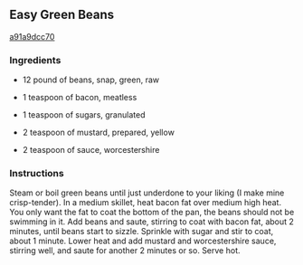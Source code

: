 ## Easy Green Beans

[a91a9dcc70](http://www.food.com/recipe/easy-green-beans-121291)

### Ingredients

 - 12 pound of beans, snap, green, raw

 - 1 teaspoon of bacon, meatless

 - 1 teaspoon of sugars, granulated

 - 2 teaspoon of mustard, prepared, yellow

 - 2 teaspoon of sauce, worcestershire

### Instructions

Steam or boil green beans until just underdone to your liking (I make mine crisp-tender). In a medium skillet, heat bacon fat over medium high heat. You only want the fat to coat the bottom of the pan, the beans should not be swimming in it. Add beans and saute, stirring to coat with bacon fat, about 2 minutes, until beans start to sizzle. Sprinkle with sugar and stir to coat, about 1 minute. Lower heat and add mustard and worcestershire sauce, stirring well, and saute for another 2 minutes or so. Serve hot.